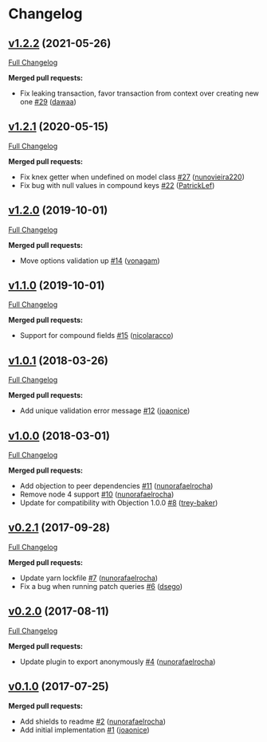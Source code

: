 # Changelog

## [v1.2.2](https://github.com/seegno/objection-unique/tree/v1.2.2) (2021-05-26)
[Full Changelog](https://github.com/seegno/objection-unique/compare/v1.2.1...v1.2.2)

**Merged pull requests:**

- Fix leaking transaction, favor transaction from context over creating new one [\#29](https://github.com/seegno/objection-unique/pull/29) ([dawaa](https://github.com/dawaa))

## [v1.2.1](https://github.com/seegno/objection-unique/tree/v1.2.1) (2020-05-15)
[Full Changelog](https://github.com/seegno/objection-unique/compare/v1.2.0...v1.2.1)

**Merged pull requests:**

- Fix knex getter when undefined on model class [\#27](https://github.com/seegno/objection-unique/pull/27) ([nunovieira220](https://github.com/nunovieira220))
- Fix bug with null values in compound keys [\#22](https://github.com/seegno/objection-unique/pull/22) ([PatrickLef](https://github.com/PatrickLef))

## [v1.2.0](https://github.com/seegno/objection-unique/tree/v1.2.0) (2019-10-01)
[Full Changelog](https://github.com/seegno/objection-unique/compare/v1.1.0...v1.2.0)

**Merged pull requests:**

- Move options validation up [\#14](https://github.com/seegno/objection-unique/pull/14) ([vonagam](https://github.com/vonagam))

## [v1.1.0](https://github.com/seegno/objection-unique/tree/v1.1.0) (2019-10-01)
[Full Changelog](https://github.com/seegno/objection-unique/compare/v1.0.1...v1.1.0)

**Merged pull requests:**

- Support for compound fields [\#15](https://github.com/seegno/objection-unique/pull/15) ([nicolaracco](https://github.com/nicolaracco))

## [v1.0.1](https://github.com/seegno/objection-unique/tree/v1.0.1) (2018-03-26)
[Full Changelog](https://github.com/seegno/objection-unique/compare/v1.0.0...v1.0.1)

**Merged pull requests:**

- Add unique validation error message [\#12](https://github.com/seegno/objection-unique/pull/12) ([joaonice](https://github.com/joaonice))

## [v1.0.0](https://github.com/seegno/objection-unique/tree/v1.0.0) (2018-03-01)
[Full Changelog](https://github.com/seegno/objection-unique/compare/v0.2.1...v1.0.0)

**Merged pull requests:**

- Add objection to peer dependencies [\#11](https://github.com/seegno/objection-unique/pull/11) ([nunorafaelrocha](https://github.com/nunorafaelrocha))
- Remove node 4 support [\#10](https://github.com/seegno/objection-unique/pull/10) ([nunorafaelrocha](https://github.com/nunorafaelrocha))
- Update for compatibility with Objection 1.0.0 [\#8](https://github.com/seegno/objection-unique/pull/8) ([trey-baker](https://github.com/trey-baker))

## [v0.2.1](https://github.com/seegno/objection-unique/tree/v0.2.1) (2017-09-28)
[Full Changelog](https://github.com/seegno/objection-unique/compare/v0.2.0...v0.2.1)

**Merged pull requests:**

- Update yarn lockfile [\#7](https://github.com/seegno/objection-unique/pull/7) ([nunorafaelrocha](https://github.com/nunorafaelrocha))
- Fix a bug when running patch queries [\#6](https://github.com/seegno/objection-unique/pull/6) ([dsego](https://github.com/dsego))

## [v0.2.0](https://github.com/seegno/objection-unique/tree/v0.2.0) (2017-08-11)
[Full Changelog](https://github.com/seegno/objection-unique/compare/v0.1.0...v0.2.0)

**Merged pull requests:**

- Update plugin to export anonymously [\#4](https://github.com/seegno/objection-unique/pull/4) ([nunorafaelrocha](https://github.com/nunorafaelrocha))

## [v0.1.0](https://github.com/seegno/objection-unique/tree/v0.1.0) (2017-07-25)
**Merged pull requests:**

- Add shields to readme [\#2](https://github.com/seegno/objection-unique/pull/2) ([nunorafaelrocha](https://github.com/nunorafaelrocha))
- Add initial implementation [\#1](https://github.com/seegno/objection-unique/pull/1) ([joaonice](https://github.com/joaonice))
